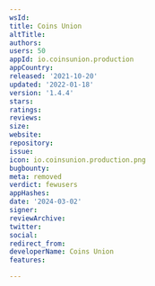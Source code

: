 ```yaml
---
wsId: 
title: Coins Union
altTitle: 
authors: 
users: 50
appId: io.coinsunion.production
appCountry: 
released: '2021-10-20'
updated: '2022-01-18'
version: '1.4.4'
stars: 
ratings: 
reviews: 
size: 
website: 
repository: 
issue: 
icon: io.coinsunion.production.png
bugbounty: 
meta: removed
verdict: fewusers
appHashes: 
date: '2024-03-02'
signer: 
reviewArchive: 
twitter: 
social: 
redirect_from: 
developerName: Coins Union
features: 

---
```


